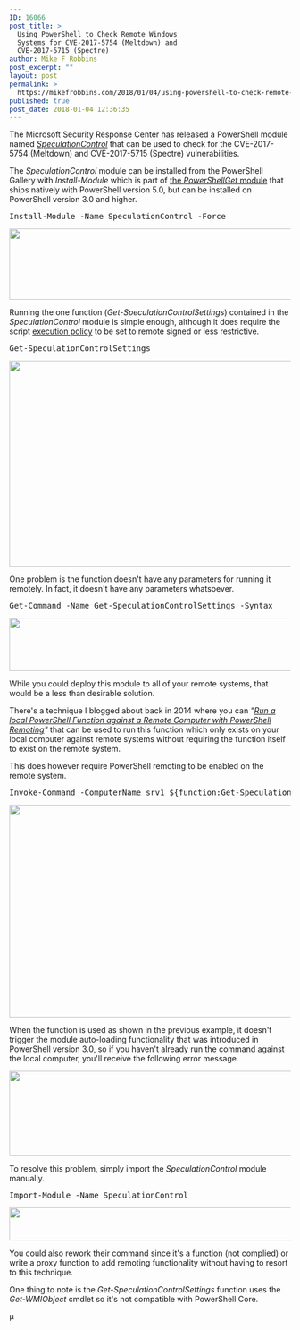 ```yaml
---
ID: 16066
post_title: >
  Using PowerShell to Check Remote Windows
  Systems for CVE-2017-5754 (Meltdown) and
  CVE-2017-5715 (Spectre)
author: Mike F Robbins
post_excerpt: ""
layout: post
permalink: >
  https://mikefrobbins.com/2018/01/04/using-powershell-to-check-remote-windows-systems-for-cve-2017-5754-meltdown-and-cve-2017-5715-spectre/
published: true
post_date: 2018-01-04 12:36:35
---
```

The Microsoft Security Response Center has released a PowerShell module named <a href="https://www.powershellgallery.com/packages/SpeculationControl/1.0.1" target="_blank" rel="noopener"><em>SpeculationControl</em></a> that can be used to check for the CVE-2017-5754 (Meltdown) and CVE-2017-5715 (Spectre) vulnerabilities.

The <em>SpeculationControl</em> module can be installed from the PowerShell Gallery with <em>Install-Module</em> which is part of <a href="https://docs.microsoft.com/en-us/powershell/gallery/psget/get_psget_module" target="_blank" rel="noopener">the <em>PowerShellGet</em> module</a> that ships natively with PowerShell version 5.0, but can be installed on PowerShell version 3.0 and higher.
<pre class="lang:ps decode:true">Install-Module -Name SpeculationControl -Force</pre>
<a href="http://mikefrobbins.com/wp-content/uploads/2018/01/spec-control1a.jpg"><img class="alignnone size-full wp-image-16069" src="http://mikefrobbins.com/wp-content/uploads/2018/01/spec-control1a.jpg" alt="" width="859" height="127" /></a>

Running the one function (<em>Get-SpeculationControlSettings</em>) contained in the <em>SpeculationControl</em> module is simple enough, although it does require the script <a href="https://docs.microsoft.com/en-us/powershell/module/microsoft.powershell.core/about/about_execution_policies?view=powershell-5.1" target="_blank" rel="noopener">execution policy</a> to be set to remote signed or less restrictive.
<pre class="lang:ps decode:true">Get-SpeculationControlSettings</pre>
<a href="http://mikefrobbins.com/wp-content/uploads/2018/01/spec-control2a.jpg"><img class="alignnone size-full wp-image-16070" src="http://mikefrobbins.com/wp-content/uploads/2018/01/spec-control2a.jpg" alt="" width="859" height="368" /></a>

One problem is the function doesn't have any parameters for running it remotely. In fact, it doesn't have any parameters whatsoever.
<pre class="lang:ps decode:true">Get-Command -Name Get-SpeculationControlSettings -Syntax</pre>
<a href="http://mikefrobbins.com/wp-content/uploads/2018/01/spec-control3a.jpg"><img class="alignnone size-full wp-image-16071" src="http://mikefrobbins.com/wp-content/uploads/2018/01/spec-control3a.jpg" alt="" width="859" height="95" /></a>

While you could deploy this module to all of your remote systems, that would be a less than desirable solution.

There's a technique I blogged about back in 2014 where you can <em>"<a href="http://mikefrobbins.com/2014/03/27/run-a-local-powershell-function-against-a-remote-computer-with-powershell-remoting/" target="_blank" rel="noopener">Run a local PowerShell Function against a Remote Computer with PowerShell Remoting</a>"</em> that can be used to run this function which only exists on your local computer against remote systems without requiring the function itself to exist on the remote system.

This does however require PowerShell remoting to be enabled on the remote system.
<pre class="lang:ps decode:true">Invoke-Command -ComputerName srv1 ${function:Get-SpeculationControlSettings}</pre>
<a href="http://mikefrobbins.com/wp-content/uploads/2018/01/spec-control4b.jpg"><img class="alignnone size-full wp-image-16090" src="http://mikefrobbins.com/wp-content/uploads/2018/01/spec-control4b.jpg" alt="" width="859" height="380" /></a>

When the function is used as shown in the previous example, it doesn't trigger the module auto-loading functionality that was introduced in PowerShell version 3.0, so if you haven't already run the command against the local computer, you'll receive the following error message.

<a href="http://mikefrobbins.com/wp-content/uploads/2018/01/spec-control5a.jpg"><img class="alignnone size-full wp-image-16074" src="http://mikefrobbins.com/wp-content/uploads/2018/01/spec-control5a.jpg" alt="" width="859" height="152" /></a>

To resolve this problem, simply import the <em>SpeculationControl</em> module manually.
<pre class="lang:ps decode:true">Import-Module -Name SpeculationControl</pre>
<a href="http://mikefrobbins.com/wp-content/uploads/2018/01/spec-control6a.jpg"><img class="alignnone size-full wp-image-16075" src="http://mikefrobbins.com/wp-content/uploads/2018/01/spec-control6a.jpg" alt="" width="859" height="59" /></a>

You could also rework their command since it's a function (not complied) or write a proxy function to add remoting functionality without having to resort to this technique.

One thing to note is the <em>Get-SpeculationControlSettings</em> function uses the <em>Get-WMIObject</em> cmdlet so it's not compatible with PowerShell Core.

µ